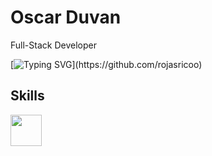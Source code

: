 
# Oscar Duvan
Full-Stack Developer

[![Typing SVG](https://readme-typing-svg.herokuapp.com?font=Fira+Code&pause=1000&color=000000&width=435&lines=Hello!+I'm+Oscar+Duvan,+full-stack+developer.+My+skills:)](https://github.com/rojasricoo)

## Skills

<img src='https://unavatar.io/archlinux' width='50'>
